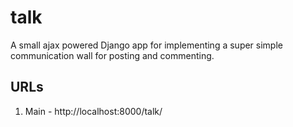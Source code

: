 # talk


A small ajax powered Django app for implementing a super simple communication wall for posting and commenting.


## URLs

1. Main - http://localhost:8000/talk/
